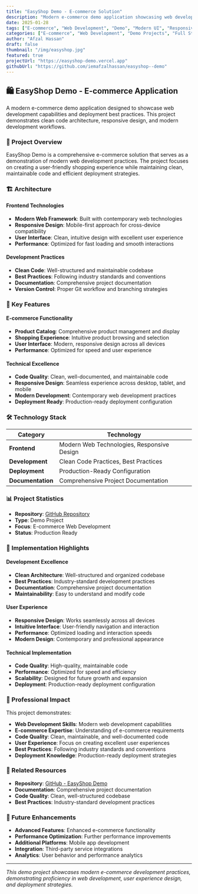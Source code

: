 ```yaml
---
title: "EasyShop Demo - E-commerce Solution"
description: "Modern e-commerce demo application showcasing web development and deployment best practices"
date: 2025-01-28
tags: ["E-commerce", "Web Development", "Demo", "Modern UI", "Responsive Design", "DevOps"]
categories: ["E-commerce", "Web Development", "Demo Projects", "Full Stack"]
author: "Afzal Hassan"
draft: false
thumbnail: "/img/easyshop.jpg"
featured: true
projectUrl: "https://easyshop-demo.vercel.app"
githubUrl: "https://github.com/iemafzalhassan/easyshop--demo"
---
```


## 🛍️ EasyShop Demo - E-commerce Application

A modern e-commerce demo application designed to showcase web development capabilities and deployment best practices. This project demonstrates clean code architecture, responsive design, and modern development workflows.

### 🎯 Project Overview

EasyShop Demo is a comprehensive e-commerce solution that serves as a demonstration of modern web development practices. The project focuses on creating a user-friendly shopping experience while maintaining clean, maintainable code and efficient deployment strategies.

### 🏗️ Architecture

#### **Frontend Technologies**
- **Modern Web Framework**: Built with contemporary web technologies
- **Responsive Design**: Mobile-first approach for cross-device compatibility
- **User Interface**: Clean, intuitive design with excellent user experience
- **Performance**: Optimized for fast loading and smooth interactions

#### **Development Practices**
- **Clean Code**: Well-structured and maintainable codebase
- **Best Practices**: Following industry standards and conventions
- **Documentation**: Comprehensive project documentation
- **Version Control**: Proper Git workflow and branching strategies

### 🚀 Key Features

#### **E-commerce Functionality**
- **Product Catalog**: Comprehensive product management and display
- **Shopping Experience**: Intuitive product browsing and selection
- **User Interface**: Modern, responsive design across all devices
- **Performance**: Optimized for speed and user experience

#### **Technical Excellence**
- **Code Quality**: Clean, well-documented, and maintainable code
- **Responsive Design**: Seamless experience across desktop, tablet, and mobile
- **Modern Development**: Contemporary web development practices
- **Deployment Ready**: Production-ready deployment configuration

### 🛠️ Technology Stack

| Category | Technology |
|----------|------------|
| **Frontend** | Modern Web Technologies, Responsive Design |
| **Development** | Clean Code Practices, Best Practices |
| **Deployment** | Production-Ready Configuration |
| **Documentation** | Comprehensive Project Documentation |

### 📊 Project Statistics

- **Repository**: [GitHub Repository](https://github.com/iemafzalhassan/easyshop--demo)
- **Type**: Demo Project
- **Focus**: E-commerce Web Development
- **Status**: Production Ready

### 🔧 Implementation Highlights

#### **Development Excellence**
- **Clean Architecture**: Well-structured and organized codebase
- **Best Practices**: Industry-standard development practices
- **Documentation**: Comprehensive project documentation
- **Maintainability**: Easy to understand and modify code

#### **User Experience**
- **Responsive Design**: Works seamlessly across all devices
- **Intuitive Interface**: User-friendly navigation and interaction
- **Performance**: Optimized loading and interaction speeds
- **Modern Design**: Contemporary and professional appearance

#### **Technical Implementation**
- **Code Quality**: High-quality, maintainable code
- **Performance**: Optimized for speed and efficiency
- **Scalability**: Designed for future growth and expansion
- **Deployment**: Production-ready deployment configuration

### 🎨 Professional Impact

This project demonstrates:
- **Web Development Skills**: Modern web development capabilities
- **E-commerce Expertise**: Understanding of e-commerce requirements
- **Code Quality**: Clean, maintainable, and well-documented code
- **User Experience**: Focus on creating excellent user experiences
- **Best Practices**: Following industry standards and conventions
- **Deployment Knowledge**: Production-ready deployment strategies

### 🔗 Related Resources

- **Repository**: [GitHub - EasyShop Demo](https://github.com/iemafzalhassan/easyshop--demo)
- **Documentation**: Comprehensive project documentation
- **Code Quality**: Clean, well-structured codebase
- **Best Practices**: Industry-standard development practices

### 🔮 Future Enhancements

- **Advanced Features**: Enhanced e-commerce functionality
- **Performance Optimization**: Further performance improvements
- **Additional Platforms**: Mobile app development
- **Integration**: Third-party service integrations
- **Analytics**: User behavior and performance analytics

---

*This demo project showcases modern e-commerce development practices, demonstrating proficiency in web development, user experience design, and deployment strategies.*
